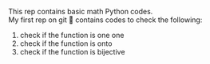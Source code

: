 This rep contains basic math Python codes.</br>
My first rep on git 🥳
contains codes to check the following:
  1. check if the function is one one
  2. check if the function is onto
  3. check if the function is bijective
  
